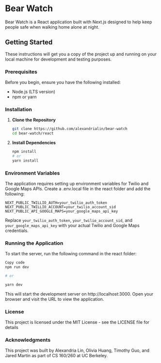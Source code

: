 # Bear Watch

Bear Watch is a React application built with Next.js designed to help keep people safe when walking home alone at night.

## Getting Started

These instructions will get you a copy of the project up and running on your local machine for development and testing purposes.

### Prerequisites

Before you begin, ensure you have the following installed:

- Node.js (LTS version)
- npm or yarn

### Installation

1. **Clone the Repository**

   ```bash
   git clone https://github.com/alexandrialin/bear-watch
   cd bear-watch/react
   ```

2. **Install Dependencies**

   ```bash
   npm install
   # or
   yarn install
   ```

### Environment Variables

The application requires setting up environment variables for Twilio and Google Maps APIs. Create a .env.local file in the react folder and add the following:

```
NEXT_PUBLIC_TWILLIO_AUTH=your_twilio_auth_token
NEXT_PUBLIC_TWILLIO_ACCOUNT=your_twilio_account_sid
NEXT_PUBLIC_API_GOOGLE_MAPS=your_google_maps_api_key
```

Replace `your_twilio_auth_token`, `your_twilio_account_sid`, and `your_google_maps_api_key` with your actual Twilio and Google Maps credentials.

### Running the Application

To start the server, run the following command in the react folder:

```bash
Copy code
npm run dev

# or

yarn dev
```

This will start the development server on http://localhost:3000. Open your browser and visit the URL to view the application.

### License

This project is licensed under the MIT License - see the LICENSE file for details

### Acknowledgments

This project was built by Alexandria Lin, Olivia Huang, Timothy Guo, and Jared Martin as part of CS 160/260 at UC Berkeley.
